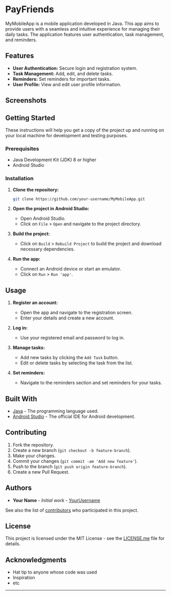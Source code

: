 # PayFriends

MyMobileApp is a mobile application developed in Java. This app aims to provide users with a seamless and intuitive experience for managing their daily tasks. The application features user authentication, task management, and reminders.

## Features

- **User Authentication:** Secure login and registration system.
- **Task Management:** Add, edit, and delete tasks.
- **Reminders:** Set reminders for important tasks.
- **User Profile:** View and edit user profile information.

## Screenshots

<!-- Add screenshots of your app here -->

## Getting Started

These instructions will help you get a copy of the project up and running on your local machine for development and testing purposes.

### Prerequisites

- Java Development Kit (JDK) 8 or higher
- Android Studio

### Installation

1. **Clone the repository:**

   ```bash
   git clone https://github.com/your-username/MyMobileApp.git
   ```

2. **Open the project in Android Studio:**

   - Open Android Studio.
   - Click on `File` > `Open` and navigate to the project directory.

3. **Build the project:**

   - Click on `Build` > `Rebuild Project` to build the project and download necessary dependencies.

4. **Run the app:**

   - Connect an Android device or start an emulator.
   - Click on `Run` > `Run 'app'`.

## Usage

1. **Register an account:**

   - Open the app and navigate to the registration screen.
   - Enter your details and create a new account.

2. **Log in:**

   - Use your registered email and password to log in.

3. **Manage tasks:**

   - Add new tasks by clicking the `Add Task` button.
   - Edit or delete tasks by selecting the task from the list.

4. **Set reminders:**

   - Navigate to the reminders section and set reminders for your tasks.

## Built With

- [Java](https://www.java.com) - The programming language used.
- [Android Studio](https://developer.android.com/studio) - The official IDE for Android development.

## Contributing

1. Fork the repository.
2. Create a new branch (`git checkout -b feature-branch`).
3. Make your changes.
4. Commit your changes (`git commit -am 'Add new feature'`).
5. Push to the branch (`git push origin feature-branch`).
6. Create a new Pull Request.

## Authors

- **Your Name** - _Initial work_ - [YourUsername](https://github.com/your-username)

See also the list of [contributors](https://github.com/your-username/MyMobileApp/contributors) who participated in this project.

## License

This project is licensed under the MIT License - see the [LICENSE.me](LICENSE.md) file for details.

## Acknowledgments

- Hat tip to anyone whose code was used
- Inspiration
- etc

---
